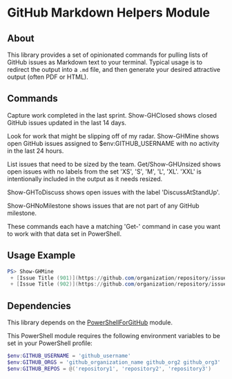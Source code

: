 # GitHub Markdown Helpers Module

## About

This library provides a set of opinionated commands for pulling lists of
GitHub issues as Markdown text to your terminal. Typical usage is to redirect
the output into a `.md` file, and then generate your desired attractive output
(often PDF or HTML).

## Commands

Capture work completed in the last sprint.
Show-GHClosed shows closed GitHub issues updated in the last 14 days.

Look for work that might be slipping off of my radar.
Show-GHMine shows open GitHub issues assigned to $env:GITHUB_USERNAME with 
no activity in the last 24 hours.

List issues that need to be sized by the team.
Get/Show-GHUnsized shows open issues with no labels from the set 'XS', 'S', 'M',
'L', 'XL'. 'XXL' is intentionally included in the output as it needs resized.

Show-GHToDiscuss shows open issues with the label 'DiscussAtStandUp'.

Show-GHNoMilestone shows issues that are not part of any GitHub milestone.

These commands each have a matching 'Get-' command in case you want to work with
that data set in PowerShell.

## Usage Example

```powershell
PS> Show-GHMine
 + [Issue Title (901)](https://github.com/organization/repository/issues/901)
 + [Issue Title (902)](https://github.com/organization/repository/issues/902)
```

## Dependencies

This library depends on the [PowerShellForGitHub](https://github.com/microsoft/PowerShellForGitHub) module.

This PowerShell module requires the following environment variables to be set 
in your PowerShell profile:

```powershell
$env:GITHUB_USERNAME = 'github_username'
$env:GITHUB_ORGS = 'github_organization_name github_org2 github_org3'
$env:GITHUB_REPOS = @('repository1', 'repository2', 'repository3')
```

